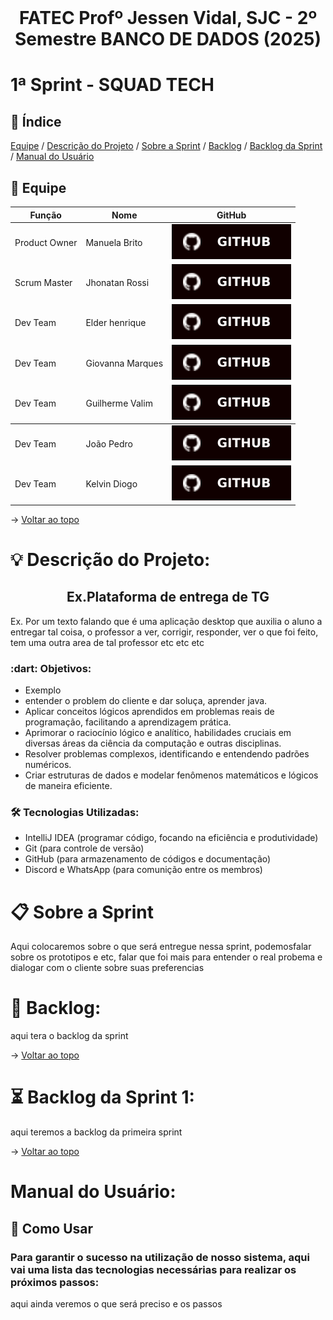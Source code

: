 <br id="topo">
<h1 style="text-align: center"> FATEC Profº Jessen Vidal, SJC - 2º Semestre BANCO DE DADOS (2025)</h1>

# 1ª Sprint - SQUAD TECH

## :mag_right: Índice

[Equipe](#Equipe) / [Descrição do Projeto](#Descricao) / [Sobre a Sprint](#Sobre) / [Backlog](#Backlog) / [Backlog da Sprint](#Sprint/) / [Manual do Usuário](#Manual)

<span id="Equipe"></span>

## :busts_in_silhouette: Equipe
<table>
  <thead>
    <tr>
      <th>Função</th>
      <th>Nome</th>
      <th>GitHub</th>
    </tr>
  </thead>
  <tbody>
    <tr>
      <td>Product Owner</td>
      <td>Manuela Brito</td>
      <td><a href="https://github.com/ManuelaBrito" target="_blank"><img src="https://github.com/SquadTech-API/API-1/blob/03776e842b61a213b64d769a97f280797670045b/github.svg" alt="GitHub"></a></td>
    </tr>
    <tr>
      <td>Scrum Master</td>
      <td>Jhonatan Rossi</td>
      <td><a href="https://github.com/JhowRossii"><img src="https://github.com/SquadTech-API/API-1/blob/03776e842b61a213b64d769a97f280797670045b/github.svg" alt="GitHub"></a></td>
    </tr>
    <tr>
      <td>Dev Team</td>
      <td>Elder henrique</td>
      <td><a href="https://github.com/" target="_blank"><img src="https://github.com/SquadTech-API/API-1/blob/03776e842b61a213b64d769a97f280797670045b/github.svg" alt="GitHub"></a></td>
    </tr>
    <tr>
      <td>Dev Team</td>
      <td>Giovanna Marques</td>
      <td><a href="https://github.com/" target="_blank"><img src="https://github.com/SquadTech-API/API-1/blob/03776e842b61a213b64d769a97f280797670045b/github.svg" alt="GitHub"></a></td>
    </tr>
    <tr>
      <td>Dev Team</td>
      <td>Guilherme Valim</td>
      <td><a href="https://github.com/guivalim"><img src="https://github.com/SquadTech-API/API-1/blob/03776e842b61a213b64d769a97f280797670045b/github.svg" alt="GitHub"></a></td>
    </tr>
  </tbody>
    <tr>
      <td>Dev Team</td>
      <td>João Pedro</td>
      <td><a href="https://github.com/menegasso0" target="_blank"><img src="https://github.com/SquadTech-API/API-1/blob/03776e842b61a213b64d769a97f280797670045b/github.svg" alt="GitHub"></a></td>
    </tr>
      <tr>
      <td>Dev Team</td>
      <td>Kelvin Diogo</td>
      <td><a href="https://github.com/" target="_blank"><img src="https://github.com/SquadTech-API/API-1/blob/03776e842b61a213b64d769a97f280797670045b/github.svg" alt="GitHub"></a></td>
    </tr>
</table>

→ [Voltar ao topo](#topo)

# :bulb: Descrição do Projeto:

<h2 style="text-align: center">Ex.Plataforma de entrega de TG</h2>
Ex. Por um texto falando que é uma aplicação desktop que auxilia o aluno a entregar tal coisa, o professor a ver, corrigir, responder, ver o que foi feito, tem uma outra area de tal professor etc etc etc
<h3> :dart: Objetivos: </h3>

<ul>
  <li> Exemplo</li>
  <li>entender o problem do cliente e dar soluça, aprender java.</li>
  <li>Aplicar conceitos lógicos aprendidos em problemas reais de programação, facilitando a aprendizagem prática.</li>
  <li>Aprimorar o raciocínio lógico e analítico, habilidades cruciais em diversas áreas da ciência da computação e outras disciplinas.</li>
  <li>Resolver problemas complexos, identificando e entendendo padrões numéricos.</li>
  <li>Criar estruturas de dados e modelar fenômenos matemáticos e lógicos de maneira eficiente.</li>
</ul>

<h3> 🛠️ Tecnologias Utilizadas: </h3>

<ul>
  <li>IntelliJ IDEA (programar código, focando na eficiência e produtividade)</li>
  <li>Git (para controle de versão)</li>
  <li>GitHub (para armazenamento de códigos e documentação)</li>
  <li>Discord e WhatsApp (para comunição entre os membros)</li>
</ul>

<span id="Sobre">

# :clipboard: Sobre a Sprint
Aqui colocaremos sobre o que será entregue nessa sprint, podemosfalar sobre os prototipos e etc, falar que foi mais para entender o real probema e dialogar com o cliente sobre suas preferencias

<span id="Backlog"></span>

# 📑 Backlog:

aqui tera o backlog da sprint

→ [Voltar ao topo](#topo)<br/>

# :hourglass_flowing_sand: Backlog da Sprint 1:

aqui teremos a backlog da primeira sprint

→ [Voltar ao topo](#topo)<br/>

# Manual do Usuário:

## :wrench: Como Usar
<h3>Para garantir o sucesso na utilização de nosso sistema, aqui vai uma lista das tecnologias necessárias para realizar os próximos passos:</h3>

aqui ainda veremos o que será preciso e os passos


